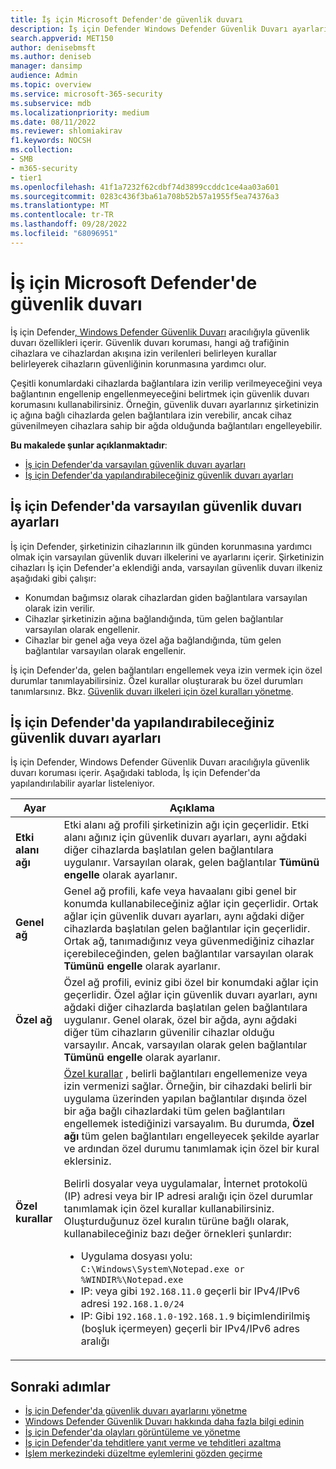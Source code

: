 ```yaml
---
title: İş için Microsoft Defender'de güvenlik duvarı
description: İş için Defender Windows Defender Güvenlik Duvarı ayarları hakkında bilgi edinin. Güvenlik duvarı, istenmeyen ağ trafiğinin şirket cihazlarınıza akmasını önlemeye yardımcı olabilir.
search.appverid: MET150
author: denisebmsft
ms.author: deniseb
manager: dansimp
audience: Admin
ms.topic: overview
ms.service: microsoft-365-security
ms.subservice: mdb
ms.localizationpriority: medium
ms.date: 08/11/2022
ms.reviewer: shlomiakirav
f1.keywords: NOCSH
ms.collection:
- SMB
- m365-security
- tier1
ms.openlocfilehash: 41f1a7232f62cdbf74d3899ccddc1ce4aa03a601
ms.sourcegitcommit: 0283c436f3ba61a708b52b57a1955f5ea74376a3
ms.translationtype: MT
ms.contentlocale: tr-TR
ms.lasthandoff: 09/28/2022
ms.locfileid: "68096951"
---
```

# <a name="firewall-in-microsoft-defender-for-business"></a>İş için Microsoft Defender'de güvenlik duvarı

İş için Defender[, Windows Defender Güvenlik Duvarı](/windows/security/threat-protection/windows-firewall/windows-firewall-with-advanced-security) aracılığıyla güvenlik duvarı özellikleri içerir. Güvenlik duvarı koruması, hangi ağ trafiğinin cihazlara ve cihazlardan akışına izin verilenleri belirleyen kurallar belirleyerek cihazların güvenliğinin korunmasına yardımcı olur.

Çeşitli konumlardaki cihazlarda bağlantılara izin verilip verilmeyeceğini veya bağlantının engellenip engellenmeyeceğini belirtmek için güvenlik duvarı korumasını kullanabilirsiniz. Örneğin, güvenlik duvarı ayarlarınız şirketinizin iç ağına bağlı cihazlarda gelen bağlantılara izin verebilir, ancak cihaz güvenilmeyen cihazlara sahip bir ağda olduğunda bağlantıları engelleyebilir.

**Bu makalede şunlar açıklanmaktadır**:

- [İş için Defender'da varsayılan güvenlik duvarı ayarları](#default-firewall-settings-in-defender-for-business)
- [İş için Defender'da yapılandırabileceğiniz güvenlik duvarı ayarları](#firewall-settings-you-can-configure-in-defender-for-business)


## <a name="default-firewall-settings-in-defender-for-business"></a>İş için Defender'da varsayılan güvenlik duvarı ayarları

İş için Defender, şirketinizin cihazlarının ilk günden korunmasına yardımcı olmak için varsayılan güvenlik duvarı ilkelerini ve ayarlarını içerir. Şirketinizin cihazları İş için Defender'a eklendiği anda, varsayılan güvenlik duvarı ilkeniz aşağıdaki gibi çalışır:

- Konumdan bağımsız olarak cihazlardan giden bağlantılara varsayılan olarak izin verilir.
- Cihazlar şirketinizin ağına bağlandığında, tüm gelen bağlantılar varsayılan olarak engellenir.
- Cihazlar bir genel ağa veya özel ağa bağlandığında, tüm gelen bağlantılar varsayılan olarak engellenir.

İş için Defender'da, gelen bağlantıları engellemek veya izin vermek için özel durumlar tanımlayabilirsiniz. Özel kurallar oluşturarak bu özel durumları tanımlarsınız. Bkz. [Güvenlik duvarı ilkeleri için özel kuralları yönetme](mdb-custom-rules-firewall.md).

## <a name="firewall-settings-you-can-configure-in-defender-for-business"></a>İş için Defender'da yapılandırabileceğiniz güvenlik duvarı ayarları

İş için Defender, Windows Defender Güvenlik Duvarı aracılığıyla güvenlik duvarı koruması içerir. Aşağıdaki tabloda, İş için Defender'da yapılandırılabilir ayarlar listeleniyor.

| Ayar | Açıklama |
|--|--|
| **Etki alanı ağı** | Etki alanı ağ profili şirketinizin ağı için geçerlidir. Etki alanı ağınız için güvenlik duvarı ayarları, aynı ağdaki diğer cihazlarda başlatılan gelen bağlantılara uygulanır. Varsayılan olarak, gelen bağlantılar **Tümünü engelle** olarak ayarlanır.  |
| **Genel ağ** | Genel ağ profili, kafe veya havaalanı gibi genel bir konumda kullanabileceğiniz ağlar için geçerlidir. Ortak ağlar için güvenlik duvarı ayarları, aynı ağdaki diğer cihazlarda başlatılan gelen bağlantılar için geçerlidir. Ortak ağ, tanımadığınız veya güvenmediğiniz cihazlar içerebileceğinden, gelen bağlantılar varsayılan olarak **Tümünü engelle** olarak ayarlanır.  |
| **Özel ağ** | Özel ağ profili, eviniz gibi özel bir konumdaki ağlar için geçerlidir. Özel ağlar için güvenlik duvarı ayarları, aynı ağdaki diğer cihazlarda başlatılan gelen bağlantılara uygulanır. Genel olarak, özel bir ağda, aynı ağdaki diğer tüm cihazların güvenilir cihazlar olduğu varsayılır. Ancak, varsayılan olarak gelen bağlantılar **Tümünü engelle** olarak ayarlanır. |
| **Özel kurallar** | [Özel kurallar](mdb-custom-rules-firewall.md) , belirli bağlantıları engellemenize veya izin vermenizi sağlar. Örneğin, bir cihazdaki belirli bir uygulama üzerinden yapılan bağlantılar dışında özel bir ağa bağlı cihazlardaki tüm gelen bağlantıları engellemek istediğinizi varsayalım. Bu durumda, **Özel ağı** tüm gelen bağlantıları engelleyecek şekilde ayarlar ve ardından özel durumu tanımlamak için özel bir kural eklersiniz. <p>Belirli dosyalar veya uygulamalar, İnternet protokolü (IP) adresi veya bir IP adresi aralığı için özel durumlar tanımlamak için özel kurallar kullanabilirsiniz. Oluşturduğunuz özel kuralın türüne bağlı olarak, kullanabileceğiniz bazı değer örnekleri şunlardır:<ul><li>Uygulama dosyası yolu: `C:\Windows\System\Notepad.exe or %WINDIR%\Notepad.exe`</li><li>IP: veya gibi `192.168.11.0` geçerli bir IPv4/IPv6 adresi `192.168.1.0/24`</li><li>IP: Gibi `192.168.1.0-192.168.1.9` biçimlendirilmiş (boşluk içermeyen) geçerli bir IPv4/IPv6 adres aralığı</li></ul> |

## <a name="next-steps"></a>Sonraki adımlar

- [İş için Defender'da güvenlik duvarı ayarlarını yönetme](mdb-custom-rules-firewall.md)
- [Windows Defender Güvenlik Duvarı hakkında daha fazla bilgi edinin](/windows/security/threat-protection/windows-firewall/windows-firewall-with-advanced-security)
- [İş için Defender'da olayları görüntüleme ve yönetme](mdb-view-manage-incidents.md)
- [İş için Defender'da tehditlere yanıt verme ve tehditleri azaltma](mdb-respond-mitigate-threats.md)
- [İşlem merkezindeki düzeltme eylemlerini gözden geçirme](mdb-review-remediation-actions.md)